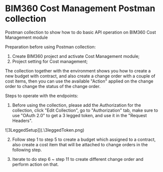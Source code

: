 # BIM360 Cost Management Postman collection
 Postman collection to show how to do basic API operation on BIM360 Cost Management module

Preparation before using Postman collection:
1. Create BIM360 project and activate Cost Management module;
2. Project setting for Cost management;

 The collection together with the environment shows you how to create a new budget with contract, and also create a change order with a couple of cost items, then you can use the available "Action" applied on the change order to change the status of the change order.

Steps to operate with the endpoints:
1. Before using the collection, please add the Authorization for the collection, click "Edit Collection", go to "Authorization" tab, make sure to use "OAuth 2.0" to get a 3 legged token, and use it in the "Request Headers".

![3LeggedSetup]](.\3leggedToken.png)


2. Follow step 1 to step 5 to create a budget which assigned to a contract, also create a cost item that will be attached to change orders in the following step.

3. Iterate to do step 6 ~ step 11 to create different change order and perform action on that.
